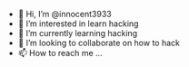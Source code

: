 - 👋 Hi, I’m @innocent3933
- 👀 I’m interested in learn hacking
- 🌱 I’m currently learning hacking
- 💞️ I’m looking to collaborate on how to hack
- 📫 How to reach me ...

<!---
innocent3933/innocent3933 is a ✨ special ✨ repository because its `README.md` (this file) appears on your GitHub profile.
You can click the Preview link to take a look at your changes.
--->

